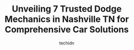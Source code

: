 ---
layout: ampstory
image: https://images.unsplash.com/photo-1632275231320-f1bc3a16a414?ixlib=rb-4.0.3&ixid=MnwxMjA3fDB8MHxwaG90by1wYWdlfHx8fGVufDB8fHx8&auto=format&fit=crop&w=640&h=853&q=80
author: techidn
featured: false
description: Looking for reliable and skilled Dodge Mechanic in Nashville TN, USA? Your search ends here with the 7 best Dodge Mechanic in town. With their expertise and commitment to delivering exceptio
title: Unveiling 7 Trusted Dodge Mechanics in Nashville TN for Comprehensive Car Solutions
cover:
   title: Unveiling 7 Trusted Dodge Mechanics in Nashville TN for Comprehensive Car Solutions
   subtitle: Rickpate
   background: https://images.unsplash.com/photo-1632275231320-f1bc3a16a414?ixlib=rb-4.0.3&ixid=MnwxMjA3fDB8MHxwaG90by1wYWdlfHx8fGVufDB8fHx8&auto=format&fit=crop&w=640&h=853&q=80

pages: 
 - layout: thirds
   top: <h1>#1 Simpsons Auto Repair</h1>
   bottom: "<p>I had taken my car to the dealership who wanted to charge me more than i could ever afford just to replace spark plugs and a ignition coil. My mom sent me Simpsons as </p>"
   background: https://www.knot35.com/toplist/wp-content/uploads/2023/06/best-dodge-mechanic-1-in-nashville-tn-1685835228.jpeg
   backgroundblur: true
 - layout: thirds
   top: <h1>#2 Good Deal Auto Repair and Tires</h1>
   bottom: "<p>4710 B Nolensville Pk, Nashville, TN 37211, United States</p>"
   background: https://www.knot35.com/toplist/wp-content/uploads/2023/06/best-dodge-mechanic-2-in-nashville-tn-1685835229.jpeg
   cta:
      link: https://www.knot35.com/toplist/unveiling-7-trusted-dodge-mechanics-in-nashville-tn-for-comprehensive-car-solutions/
      text: Unveiling 7 Trusted Dodge Mechanics in Nashville TN for Comprehensive Car Solutions
 - layout: thirds
   top: <h1>#3 THE MECHANIC</h1>
   bottom: "<p>5114 Nolensville Pk, Nashville, TN 37211, United States</p>"
   background: https://www.knot35.com/toplist/wp-content/uploads/2023/06/best-dodge-mechanic-3-in-nashville-tn-1685835229.jpeg
   cta:
      link: https://www.knot35.com/toplist/unveiling-7-trusted-dodge-mechanics-in-nashville-tn-for-comprehensive-car-solutions/
      text: Unveiling 7 Trusted Dodge Mechanics in Nashville TN for Comprehensive Car Solutions
 - layout: thirds
   top: <h1>#4 Phoenix Auto Repair</h1>
   bottom: "<p>725 Calhoun Ave, Nashville, TN 37210, United States</p>"
   background: https://images.unsplash.com/photo-1618556658017-fd9c732d1360?ixlib=rb-4.0.3&ixid=MnwxMjA3fDB8MHxwaG90by1wYWdlfHx8fGVufDB8fHx8&auto=format&fit=crop&w=640&h=853&q=80
   cta:
      link: https://www.knot35.com/toplist/unveiling-7-trusted-dodge-mechanics-in-nashville-tn-for-comprehensive-car-solutions/
      text: Unveiling 7 Trusted Dodge Mechanics in Nashville TN for Comprehensive Car Solutions
 - layout: thirds
   top: <h1>#5 American Auto Care</h1>
   bottom: "<p>4696 Nolensville Pk, Nashville, TN 37211, United States</p>"
   background: https://images.unsplash.com/photo-1613843873231-1447db182f97?ixlib=rb-4.0.3&ixid=MnwxMjA3fDB8MHxwaG90by1wYWdlfHx8fGVufDB8fHx8&auto=format&fit=crop&w=640&h=853&q=80
   cta:
      link: https://www.knot35.com/toplist/unveiling-7-trusted-dodge-mechanics-in-nashville-tn-for-comprehensive-car-solutions/
      text: Unveiling 7 Trusted Dodge Mechanics in Nashville TN for Comprehensive Car Solutions
 - layout: thirds
   top: <h1>#6 Carl Woods Garage</h1>
   bottom: "<p>108 28th Ave N, Nashville, TN 37203, United States</p>"
   background: https://images.unsplash.com/photo-1561679660-d00ee1e0dc8e?ixlib=rb-4.0.3&ixid=MnwxMjA3fDB8MHxwaG90by1wYWdlfHx8fGVufDB8fHx8&auto=format&fit=crop&w=640&h=853&q=80
   cta:
      link: https://www.knot35.com/toplist/unveiling-7-trusted-dodge-mechanics-in-nashville-tn-for-comprehensive-car-solutions/
      text: Unveiling 7 Trusted Dodge Mechanics in Nashville TN for Comprehensive Car Solutions
 - layout: thirds
   top: <h1>#7 J & E Automotive</h1>
   bottom: "<p>3801 Charlotte Ave, Nashville, TN 37209, United States</p>"
   background: https://images.unsplash.com/photo-1549241520-425e3dfc01cb?ixlib=rb-4.0.3&ixid=MnwxMjA3fDB8MHxwaG90by1wYWdlfHx8fGVufDB8fHx8&auto=format&fit=crop&w=640&h=853&q=80
   cta:
      link: https://www.knot35.com/toplist/unveiling-7-trusted-dodge-mechanics-in-nashville-tn-for-comprehensive-car-solutions/
      text: Unveiling 7 Trusted Dodge Mechanics in Nashville TN for Comprehensive Car Solutions
 - layout: thirds
   middle: Continue reading...
   background: https://images.unsplash.com/photo-1533735380053-eb8d0759b24a?ixlib=rb-4.0.3&ixid=MnwxMjA3fDB8MHxwaG90by1wYWdlfHx8fGVufDB8fHx8&auto=format&fit=crop&w=640&h=853&q=80
   cta:
      link: https://www.knot35.com/toplist/unveiling-7-trusted-dodge-mechanics-in-nashville-tn-for-comprehensive-car-solutions/
      text: Unveiling 7 Trusted Dodge Mechanics in Nashville TN for Comprehensive Car Solutions
      
---
